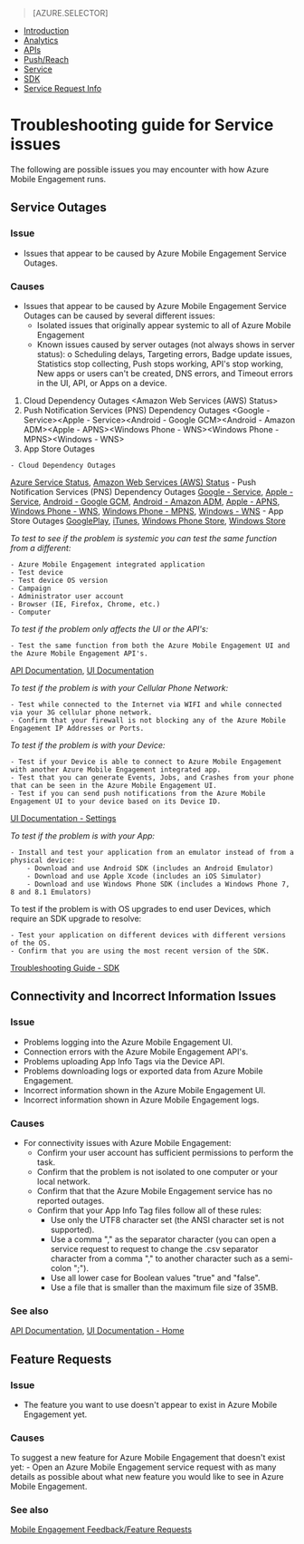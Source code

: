 <properties 
   pageTitle="Azure Mobile Engagement Troubleshooting Guide - Service" 
   description="Troubleshooting Guides for Azure Mobile Engagement" 
   services="mobile-engagement" 
   documentationCenter="" 
   authors="v-micada" 
   manager="dwrede" 
   editor=""/>

<tags
   ms.service="mobile-engagement"
   ms.devlang="na"
   ms.topic="article"
   ms.tgt_pltfrm="mobile-multiple"
   ms.workload="mobile" 
   ms.date="02/17/2015"
   ms.author="v-micada"/>

> [AZURE.SELECTOR]
- [Introduction](mobile-engagement-troubleshooting-guide.md)
- [Analytics](mobile-engagement-troubleshooting-guide-analytics.md)
- [APIs](mobile-engagement-troubleshooting-guide-apis.md)
- [Push/Reach](mobile-engagement-troubleshooting-guide-push-reach.md)
- [Service](mobile-engagement-troubleshooting-guide-service.md)
- [SDK](mobile-engagement-troubleshooting-guide-sdk.md)
- [Service Request Info](mobile-engagement-troubleshooting-guide-sr-info.md)

# Troubleshooting guide for Service issues

The following are possible issues you may encounter with how Azure Mobile Engagement runs.

## Service Outages

### Issue
- Issues that appear to be caused by Azure Mobile Engagement Service Outages.

### Causes
- Issues that appear to be caused by Azure Mobile Engagement Service Outages can be caused by several different issues:
    - Isolated issues that originally appear systemic to all of Azure Mobile Engagement
    - Known issues caused by server outages (not always shows in server status):
o    Scheduling delays, Targeting errors, Badge update issues, Statistics stop collecting, Push stops working, API's stop working, New apps or users can't be created, DNS errors, and Timeout errors in the UI, API, or Apps on a device.
1.    Cloud Dependency Outages
<Azure Service Status><Amazon Web Services (AWS) Status>
2.    Push Notification Services (PNS) Dependency Outages
<Google - Service><Apple - Service><Android - Google GCM><Android - Amazon ADM><Apple - APNS><Windows Phone - WNS><Windows Phone - MPNS><Windows - WNS>
3.    App Store Outages
<GooglePlay><iTunes><Windows Phone Store><Windows Store>

    - Cloud Dependency Outages
[Azure Service Status]( http://status.azure.com/), [Amazon Web Services (AWS) Status]( http://status.aws.amazon.com/) 
    - Push Notification Services (PNS) Dependency Outages
[Google - Service](http://www.google.com/appsstatus#hl=en&v=status), [Apple - Service]( http://www.apple.com/support/systemstatus/), [Android - Google GCM]( http://developer.android.com/google/gcm/index.html), [Android - Amazon ADM]( https://developer.amazon.com/appsandservices/apis/engage/device-messaging), [Apple - APNS]( https://developer.apple.com/library/ios/documentation/NetworkingInternet/Conceptual/RemoteNotificationsPG/Chapters/ApplePushService.html), [Windows Phone - WNS](http://msdn.microsoft.com/library/windows/apps/hh465407.aspx), [Windows Phone - MPNS](http://msdn.microsoft.com/library/windows/apps/ff402558(v=vs.105).aspx), [Windows - WNS](https://developer.windows.com/)
    - App Store Outages
[GooglePlay](https://play.google.com/), [iTunes](http://www.apple.com/itunes/charts/), [Windows Phone Store](http://www.windowsphone.com/), [Windows Store](http://windows.microsoft.com/)

*To test to see if the problem is systemic you can test the same function from a different:*

    - Azure Mobile Engagement integrated application
    - Test device
    - Test device OS version
    - Campaign
    - Administrator user account
    - Browser (IE, Firefox, Chrome, etc.)
    - Computer
*To test if the problem only affects the UI or the API's:*

    - Test the same function from both the Azure Mobile Engagement UI and the Azure Mobile Engagement API's.

[API Documentation][Link 4], [UI Documentation][Link 1]

*To test if the problem is with your Cellular Phone Network:*

    - Test while connected to the Internet via WIFI and while connected via your 3G cellular phone network.
    - Confirm that your firewall is not blocking any of the Azure Mobile Engagement IP Addresses or Ports.

*To test if the problem is with your Device:*

    - Test if your Device is able to connect to Azure Mobile Engagement with another Azure Mobile Engagement integrated app.
    - Test that you can generate Events, Jobs, and Crashes from your phone that can be seen in the Azure Mobile Engagement UI. 
    - Test if you can send push notifications from the Azure Mobile Engagement UI to your device based on its Device ID. 
[UI Documentation - Settings][Link 1]

*To test if the problem is with your App:*

    - Install and test your application from an emulator instead of from a physical device:
        - Download and use Android SDK (includes an Android Emulator)
        - Download and use Apple Xcode (includes an iOS Simulator)
        - Download and use Windows Phone SDK (includes a Windows Phone 7, 8 and 8.1 Emulators)

To test if the problem is with OS upgrades to end user Devices, which require an SDK upgrade to resolve:

    - Test your application on different devices with different versions of the OS.
    - Confirm that you are using the most recent version of the SDK.
[Troubleshooting Guide - SDK][Link 2]
 
## Connectivity and Incorrect Information Issues

### Issue
- Problems logging into the Azure Mobile Engagement UI.
- Connection errors with the Azure Mobile Engagement API's.
- Problems uploading App Info Tags via the Device API.
- Problems downloading logs or exported data from Azure Mobile Engagement.
- Incorrect information shown in the Azure Mobile Engagement UI.
- Incorrect information shown in Azure Mobile Engagement logs.

### Causes
- For connectivity issues with Azure Mobile Engagement:
    - Confirm your user account has sufficient permissions to perform the task.
    - Confirm that the problem is not isolated to one computer or your local network.
    - Confirm that that the Azure Mobile Engagement service has no reported outages.
    - Confirm that your App Info Tag files follow all of these rules:
        - Use only the UTF8 character set (the ANSI character set is not supported).
        - Use a comma "," as the separator character (you can open a service request to request to change the .csv separator character from a comma "," to another character such as a semi-colon ";").
        - Use all lower case for Boolean values "true" and "false".
        - Use a file that is smaller than the maximum file size of 35MB.

### See also

[API Documentation][Link 4], [UI Documentation - Home][Link 1]
 
## Feature Requests

### Issue
- The feature you want to use doesn't appear to exist in Azure Mobile Engagement yet.

### Causes

To suggest a new feature for Azure Mobile Engagement that doesn't exist yet:
    - Open an Azure Mobile Engagement service request with as many details as possible about what new feature you would like to see in Azure Mobile Engagement.

### See also

[Mobile Engagement Feedback/Feature Requests](http://feedback.azure.com/forums/285737-mobile-engagement)

<!--Link references-->
[Link 1]: mobile-engagement-user-interface.md
[Link 2]: mobile-engagement-troubleshooting-guide.md
[Link 3]: mobile-engagement-how-tos.md
[Link 4]: http://go.microsoft.com/fwlink/?LinkID=525553
[Link 5]: http://go.microsoft.com/fwlink/?LinkID=525554
[Link 6]: http://go.microsoft.com/fwlink/?LinkId=525555
[Link 7]: https://account.windowsazure.com/PreviewFeatures
[Link 8]: https://social.msdn.microsoft.com/Forums/azure/en-US/home?forum=azuremobileengagement
[Link 9]: http://azure.microsoft.com/en-us/services/mobile-engagement/
[Link 10]: http://azure.microsoft.com/en-us/documentation/services/mobile-engagement/
[Link 11]: http://azure.microsoft.com/en-us/pricing/details/mobile-engagement/
[Link 12]: mobile-engagement-user-interface-navigation.md
[Link 13]: mobile-engagement-user-interface-home.md
[Link 14]: mobile-engagement-user-interface-my-account.md
[Link 15]: mobile-engagement-user-interface-analytics.md
[Link 16]: mobile-engagement-user-interface-monitor.md
[Link 17]: mobile-engagement-user-interface-reach.md
[Link 18]: mobile-engagement-user-interface-segments.md
[Link 19]: mobile-engagement-user-interface-dashboard.md
[Link 20]: mobile-engagement-user-interface-settings.md
[Link 21]: mobile-engagement-troubleshooting-guide-analytics.md
[Link 22]: mobile-engagement-troubleshooting-guide-apis.md
[Link 23]: mobile-engagement-troubleshooting-guide-push-reach.md
[Link 24]: mobile-engagement-troubleshooting-guide-service.md
[Link 25]: mobile-engagement-troubleshooting-guide-sdk.md
[Link 26]: mobile-engagement-troubleshooting-guide-sr-info.md
[Link 27]: mobile-engagement-user-interface-reach-campaign.md
[Link 28]: mobile-engagement-user-interface-reach-criterion.md
[Link 29]: mobile-engagement-user-interface-reach-content.md
